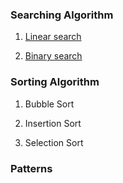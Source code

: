 ### Searching Algorithm
1) [Linear search](https://github.com/gavandivya/DSAinJS/blob/main/SearchingAlgo)

2) [Binary search](https://github.com/gavandivya/DSAinJS/blob/main/SearchingAlgo)

### Sorting Algorithm

1) Bubble Sort

2) Insertion Sort

3) Selection Sort

### Patterns
